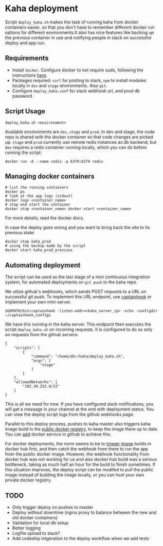 # Kaha deployment

Script `deploy_kaha.sh` makes the task of running kaha from docker containers
easier, so that you don't have to remember different docker run options for
different environments.It also has nice features like backing up the previous
container in use and notifying people in slack on successful deploy and app run.

## Requirements

* Install `docker`. Configure docker to not require sudo, following the
  instructions [here](https://docs.docker.com/installation/ubuntulinux/#create-a-docker-group).
* Packages required: `curl` for posting to slack, `npm` to install modules
  locally in `dev` and `stage` environments. Also `git`.
* Configure `deploy_kaha.conf` for slack webhook url, and prod db password.

## Script Usage

    deploy_kaha.sh <environment>

Available environments are `dev`, `stage` and `prod`. In dev and stage, the code
repo is shared with the docker container so that code changes are picked up.
`stage` and `prod` currently use remote redis instances as db backend, but `dev`
requires a redis container running locally, which you can do before running the
script:

    docker run -d --name redis -p 6379:6379 redis

## Managing docker containers

    # list the running containers
    docker ps
    # look at the app logs (stdout)
    docker logs <container_name>
    # stop and start the container
    docker stop <container_name> docker start <container_name>

For more details, read the docker docs.

In case the deploy goes wrong and you want to bring back the site to its
previous state:

    docker stop kaha_prod
    # using the backup made by the script
    docker start kaha_prod_previous

## Automating deployment

The script can be used as the last stage of a mini continuous integration
system, for automated deployments on `git push` to the kaha repo.

We utlize github's webhooks, which sends POST requests to a URL on successful
git push. To implement this URL endpoint, use
[captainhook](https://github.com/bketelsen/captainhook) or implement your own
mini-server.

    $GOPATH/bin/captainhook -listen-addr=<kaha_server_ip> -echo -configdir
    ~/captainhook_configs

We have this running in the kaha server. This endpoint then executes the script
`deploy_kaha.sh` on incoming requests. It is configured to do so only on
requests from the github servers:

```
{
    "scripts": [
        {
            "command": "/home/dkr/kaha/deploy_kaha.sh",
            "args": [
                "stage"
            ]
        }
    ],
    "allowedNetworks": [
        "192.30.252.0/22"
    ]
}
```

This is all we need for now. If you have configured slack notifications, you
will get a message in your channel at the end with deployment status. You can
view the deploy script logs from the github webhooks page.

Parallel to this deploy process, pushes to kaha master also triggers kaha image
build in the [public docker registry](https://registry.hub.docker.com/u/kahaco/kaha/),
to keep the image there up to date. You can
[add](https://docs.docker.com/docker-hub/builds/#automated-builds-from-github)
docker service in github to achieve this.

For docker deployments, the norm seems to be to
[trigger](http://blog.gopheracademy.com/advent-2014/easy-deployment/)
[image](http://nathanleclaire.com/blog/2014/08/17/automagical-deploys-from-docker-hub/)
builds in docker hub first, and then catch the webhook from there to run the app
from the public docker image. However, the webhook functionality from docker hub
was not working for us and also docker hub build was a serious bottleneck,
taking as much half an hour for the build to finish sometimes. If this situation
improves, the deploy script can be modifed to pull the public image instead of
building the image locally, or you can host your own private docker registry.

## TODO

* Only trigger deploy on pushes to master
* Deploy without downtime (nginx proxy to balance between the new and old docker containers)
* Validation for local db setup
* Better logging
* Logfile upload to slack?
* Add codeship intgeration to the deploy workflow when we add tests
